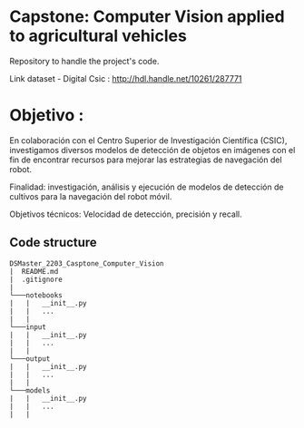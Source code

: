 # Capstone: Computer Vision applied to agricultural vehicles
Repository to handle the project's code. 

Link dataset - Digital Csic : http://hdl.handle.net/10261/287771

# Objetivo :

En colaboración con el Centro Superior de Investigación Científica (CSIC), investigamos diversos modelos de detección de objetos en imágenes con el fin de encontrar recursos para mejorar las estrategias de navegación del robot.

Finalidad: investigación, análisis y ejecución de modelos de detección de cultivos para la navegación del robot móvil.

Objetivos técnicos: Velocidad de detección, precisión y recall.


## Code structure
```
DSMaster_2203_Casptone_Computer_Vision
|  README.md
|  .gitignore
|
└───notebooks
|   |   __init__.py
|   |   ...
|   |
└───input
|   |   __init__.py
|   |   ...
|   |
└───output
|   |   __init__.py
|   |   ...
|   |
└───models
|   |   __init__.py
|   |   ...
|   |
```

